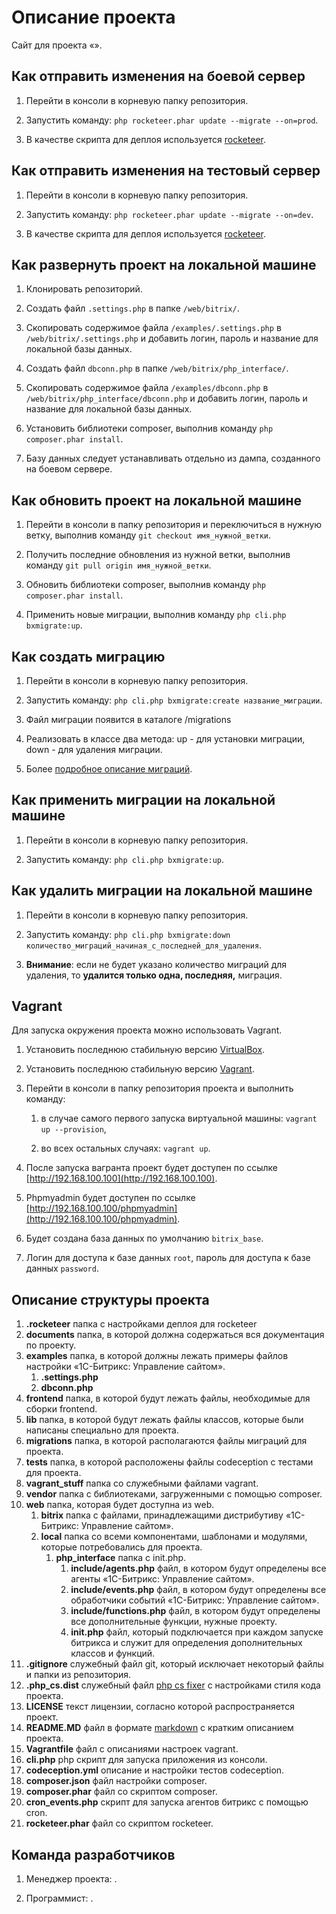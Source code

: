 Описание проекта
================

Сайт для проекта «».



Как отправить изменения на боевой сервер
----------------------------------------

1. Перейти в консоли в корневую папку репозитория.

2. Запустить команду: `php rocketeer.phar update --migrate --on=prod`.

3. В качестве скрипта для деплоя используется [rocketeer](https://github.com/rocketeers/rocketeer).



Как отправить изменения на тестовый сервер
----------------------------------------

1. Перейти в консоли в корневую папку репозитория.

2. Запустить команду: `php rocketeer.phar update --migrate --on=dev`.

3. В качестве скрипта для деплоя используется [rocketeer](https://github.com/rocketeers/rocketeer).



Как развернуть проект на локальной машине
-----------------------------------------

1. Клонировать репозиторий.

2. Создать файл `.settings.php` в папке `/web/bitrix/`.

3. Скопировать содержимое файла `/examples/.settings.php` в `/web/bitrix/.settings.php` и добавить логин, пароль и название для локальной базы данных.

4. Создать файл `dbconn.php` в папке `/web/bitrix/php_interface/`.

5. Скопировать содержимое файла `/examples/dbconn.php` в `/web/bitrix/php_interface/dbconn.php` и добавить логин, пароль и название для локальной базы данных.

6. Установить библиотеки composer, выполнив команду `php composer.phar install`.

7. Базу данных следует устанавливать отдельно из дампа, созданного на боевом сервере.



Как обновить проект на локальной машине
---------------------------------------

1. Перейти в консоли в папку репозитория и переключиться в нужную ветку, выполнив команду `git checkout имя_нужной_ветки`.

2. Получить последние обновления из нужной ветки, выполнив команду `git pull origin имя_нужной_ветки`.

3. Обновить библиотеки composer, выполнив команду `php composer.phar install`.

4. Применить новые миграции, выполнив команду `php cli.php bxmigrate:up`.



Как создать миграцию
--------------------

1. Перейти в консоли в корневую папку репозитория.

2. Запустить команду: `php cli.php bxmigrate:create название_миграции`.

3. Файл миграции появится в каталоге /migrations

4. Реализовать в классе два метода: up - для установки миграции, down - для удаления миграции.

5. Более [подробное описание миграций](https://github.com/marvin255/bxmigrate).



Как применить миграции на локальной машине
------------------------------------------

1. Перейти в консоли в корневую папку репозитория.

2. Запустить команду: `php cli.php bxmigrate:up`.



Как удалить миграции на локальной машине
----------------------------------------

1. Перейти в консоли в корневую папку репозитория.

2. Запустить команду: `php cli.php bxmigrate:down количество_миграций_начиная_с_последней_для_удаления`.

3. **Внимание**: если не будет указано количество миграций для удаления, то **удалится только одна, последняя,** миграция.



Vagrant
-------

Для запуска окружения проекта можно использовать Vagrant.

1. Установить последнюю стабильную версию [VirtualBox](https://www.virtualbox.org/wiki/Downloads).

2. Установить последнюю стабильную версию [Vagrant](https://www.vagrantup.com/downloads.html).

3. Перейти в консоли в папку репозитория проекта и выполнить команду:

	1. в случае самого первого запуска виртуальной машины: `vagrant up --provision`,

	2. во всех остальных случаях: `vagrant up`.

4. После запуска вагранта проект будет доступен по ссылке [http://192.168.100.100](http://192.168.100.100).

5. Phpmyadmin будет доступен по ссылке [http://192.168.100.100/phpmyadmin](http://192.168.100.100/phpmyadmin).

6. Будет создана база данных по умолчанию `bitrix_base`.

7. Логин для доступа к базе данных `root`, пароль для доступа к базе данных `password`.


Описание структуры проекта
---------------------------

1. **.rocketeer** папка с настройками деплоя для rocketeer
2. **documents** папка, в которой должна содержаться вся документация по проекту.
3. **examples** папка, в которой должны лежать примеры файлов настройки «1С-Битрикс: Управление сайтом».
	1. **.settings.php**
	2. **dbconn.php**
4. **frontend** папка, в которой будут лежать файлы, необходимые для сборки frontend.
5. **lib** папка, в которой будут лежать файлы классов, которые были написаны специально для проекта.
6. **migrations** папка, в которой располагаются файлы миграций для проекта.
7. **tests** папка, в которой расположены файлы codeception с тестами для проекта.
8. **vagrant_stuff** папка со служебными файлами vagrant.
9. **vendor** папка с библиотеками, загруженными с помощью composer.
10. **web** папка, которая будет доступна из web.
	1. **bitrix** папка с файлами, принадлежащими дистрибутиву «1С-Битрикс: Управление сайтом».
	2. **local** папка со всеми компонентами, шаблонами и модулями, которые потребовались для проекта.
		1. **php_interface** папка с init.php.
			1. **include/agents.php** файл, в котором будут определены все агенты «1С-Битрикс: Управление сайтом».
			2. **include/events.php** файл, в котором будут определены все обработчики событий «1С-Битрикс: Управление сайтом».
			3. **include/functions.php** файл, в котором будут определены все дополнительные функции, нужные проекту.
			4. **init.php** файл, который подключается при каждом запуске битрикса и служит для определения дополнительных классов и функций.
11. **.gitignore** служебный файл git, который исключает некоторый файлы и папки из репозитория.
12. **.php_cs.dist** служебный файл [php cs fixer](https://github.com/FriendsOfPHP/PHP-CS-Fixer) с настройками стиля кода проекта.
13. **LICENSE** текст лицензии, согласно которой распространяется проект.
14. **README.MD** файл в формате [markdown](https://ru.wikipedia.org/wiki/Markdown) с кратким описанием проекта.
15. **Vagrantfile** файл с описаниями настроек vagrant.
16. **cli.php** php скрипт для запуска приложения из консоли.
17. **codeception.yml** описание и настройки тестов codeception.
18. **composer.json** файл настройки composer.
19. **composer.phar** файл со скриптом composer.
19. **cron_events.php** скрипт для запуска агентов битрикс с помощью cron.
20. **rocketeer.phar** файл со скриптом rocketeer.



Команда разработчиков
---------------------

1. Менеджер проекта: .

2. Программист: .
